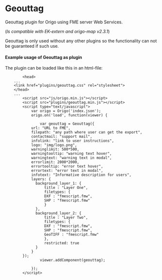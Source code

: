 # Geouttag
Geouttag plugin for Origo using FME server Web Services.

(<i>Is compatible with EK-extern and origo-map v2.3.1</i>)

Geouttag is only used without any other plugins so the functionality can not be guaranteed if such use.

#### Example usage of Geouttag as plugin
The plugin can be loaded like this in an html-file:
```
        <head>
	...
	<link href="plugins/geouttag.css" rel="stylesheet">
	</head>
	...
        <script src="js/origo.min.js"></script>
        <script src="plugins/geouttag.min.js"></script>
        <script type="text/javascript">
            var origo = Origo('index.json');
            origo.on('load', function(viewer) {

                var geouttag = Geouttag({
			url: "URL to FME",
			filepath: "any path where user can get the export",
			contactmail: "support mail",
			infolink: "link to user instructions",
			logo: "img/logo.png",
			warninglimit: 500*500,
			warningtooltip: "warning text hover",
			warningtext: "warning text in modal",
			errorlimit: 2000*2000,
			errortooltip: "error text hover",
			errortext: "error text in modal",
			infotext: "Informative description for users",
			layers: {
			  background_layer_1: {
			      title : "Layer One",
			      filetypes: {
				  DXF : "fmescript.fmw",
				  SHP : "fmescript.fmw"
			      }
			  },
			  background_layer_2: { 
			      title : "Layer Two",
			      filetypes: {
				  DXF : "fmescript.fmw",
				  SHP : "fmescript.fmw",
				  GeoTIFF : "fmescript.fmw"
			      },
			      restricted: true
			  }
			}
		});
            	viewer.addComponent(geouttag);
                
            });
        </script>
```
